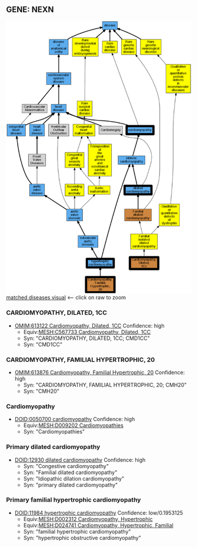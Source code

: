 
## GENE: NEXN

![image](NEXN.png)
[matched diseases visual](NEXN.png)  <-- click on raw to zoom


### CARDIOMYOPATHY, DILATED, 1CC
 * [OMIM:613122 Cardiomyopathy, Dilated, 1CC](http://beta.monarchinitiative.org/disease/OMIM:613122) Confidence: high
    * Equiv:[MESH:C567733 Cardiomyopathy, Dilated, 1CC](http://beta.monarchinitiative.org/disease/MESH:C567733)
    * Syn: "CARDIOMYOPATHY, DILATED, 1CC; CMD1CC"
    * Syn: "CMD1CC"

### CARDIOMYOPATHY, FAMILIAL HYPERTROPHIC, 20
 * [OMIM:613876 Cardiomyopathy, Familial Hypertrophic, 20](http://beta.monarchinitiative.org/disease/OMIM:613876) Confidence: high
    * Syn: "CARDIOMYOPATHY, FAMILIAL HYPERTROPHIC, 20; CMH20"
    * Syn: "CMH20"

### Cardiomyopathy
 * [DOID:0050700 cardiomyopathy](http://beta.monarchinitiative.org/disease/DOID:0050700) Confidence: high
    * Equiv:[MESH:D009202 Cardiomyopathies](http://beta.monarchinitiative.org/disease/MESH:D009202)
    * Syn: "Cardiomyopathies"

### Primary dilated cardiomyopathy
 * [DOID:12930 dilated cardiomyopathy](http://beta.monarchinitiative.org/disease/DOID:12930) Confidence: high
    * Syn: "Congestive cardiomyopathy"
    * Syn: "Familial dilated cardiomyopathy"
    * Syn: "Idiopathic dilation cardiomyopathy"
    * Syn: "primary dilated cardiomyopathy"

### Primary familial hypertrophic cardiomyopathy
 * [DOID:11984 hypertrophic cardiomyopathy](http://beta.monarchinitiative.org/disease/DOID:11984) Confidence: low/0.1953125
    * Equiv:[MESH:D002312 Cardiomyopathy, Hypertrophic](http://beta.monarchinitiative.org/disease/MESH:D002312)
    * Equiv:[MESH:D024741 Cardiomyopathy, Hypertrophic, Familial](http://beta.monarchinitiative.org/disease/MESH:D024741)
    * Syn: "familial hypertrophic cardiomyopathy"
    * Syn: "hypertrophic obstructive cardiomyopathy"
